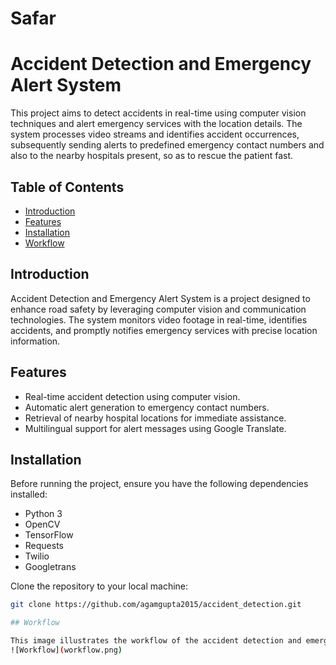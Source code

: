 # Safar
# Accident Detection and Emergency Alert System

This project aims to detect accidents in real-time using computer vision techniques and alert emergency services with the location details. The system processes video streams and identifies accident occurrences, subsequently sending alerts to predefined emergency contact numbers and also to the nearby hospitals present, so as to rescue the patient fast.

## Table of Contents

- [Introduction](#introduction)
- [Features](#features)
- [Installation](#installation)
- [Workflow](#workflow)


## Introduction

Accident Detection and Emergency Alert System is a project designed to enhance road safety by leveraging computer vision and communication technologies. The system monitors video footage in real-time, identifies accidents, and promptly notifies emergency services with precise location information.

## Features

- Real-time accident detection using computer vision.
- Automatic alert generation to emergency contact numbers.
- Retrieval of nearby hospital locations for immediate assistance.
- Multilingual support for alert messages using Google Translate.

## Installation

Before running the project, ensure you have the following dependencies installed:

- Python 3
- OpenCV
- TensorFlow
- Requests
- Twilio
- Googletrans

Clone the repository to your local machine:

```bash
git clone https://github.com/agamgupta2015/accident_detection.git

## Workflow

This image illustrates the workflow of the accident detection and emergency alert system.
![Workflow](workflow.png)

